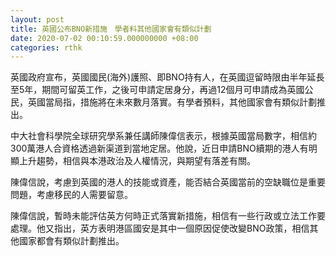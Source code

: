 ```yaml
---
layout: post
title: 英國公布BNO新措施　學者料其他國家會有類似計劃
date: 2020-07-02 00:10:59.000000000 +08:00
categories: rthk
---
```


英國政府宣布，英國國民(海外)護照、即BNO持有人，在英國逗留時限由半年延長至5年，期間可留英工作，之後可申請定居身分，再過12個月可申請成為英國公民，英國當局指，措施將在未來數月落實。有學者預料，其他國家會有類似計劃推出。

中大社會科學院全球研究學系兼任講師陳偉信表示，根據英國當局數字，相信約300萬港人合資格透過新渠道到當地定居。他說，近日申請BNO續期的港人有明顯上升趨勢，相信與本港政治及人權情況，與期望有落差有關。

陳偉信說，考慮到英國的港人的技能或資產，能否結合英國當前的空缺職位是重要問題，考慮移民的人需要留意。

陳偉信說，暫時未能評估英方何時正式落實新措施，相信有一些行政或立法工作要處理。他又指出，英方表明港區國安是其中一個原因促使改變BNO政策，相信其他國家都會有類似計劃推出。
